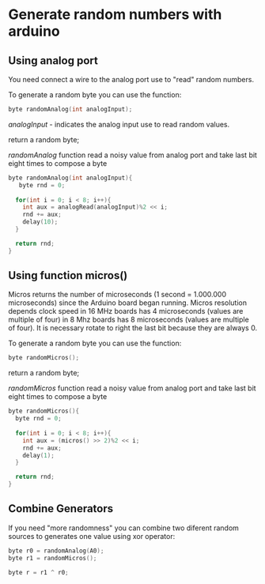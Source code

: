 # Generate random numbers with arduino

## Using analog port

You need connect a wire to the analog port use to "read" random numbers.

To generate a random byte you can use the function:
```C
byte randomAnalog(int analogInput);
```

*analogInput* - indicates the analog input use to read random values.

return a random byte;

*randomAnalog* function read a noisy value from analog port and take last bit eight times to compose a byte

```C
byte randomAnalog(int analogInput){
   byte rnd = 0;
  
  for(int i = 0; i < 8; i++){
    int aux = analogRead(analogInput)%2 << i;
    rnd += aux;
    delay(10);
  }

  return rnd;
}
```
## Using function micros()

Micros returns the number of microseconds (1 second = 1.000.000 microseconds) since the Arduino board began running. Micros resolution depends clock speed in 16 MHz boards has 4 microseconds (values are multiple of four) in 8 Mhz boards has 8 microseconds (values are multiple of four). It is necessary rotate to right the last bit because they are always 0.

To generate a random byte you can use the function:
```C
byte randomMicros();
```

return a random byte;

*randomMicros* function read a noisy value from analog port and take last bit eight times to compose a byte

```C
byte randomMicros(){
  byte rnd = 0;
  
  for(int i = 0; i < 8; i++){
    int aux = (micros() >> 2)%2 << i;
    rnd += aux;
    delay(1);
  }

  return rnd;
}
```

## Combine Generators

If you need "more randomness" you can combine two diferent random sources to generates one value using xor operator:

```C
byte r0 = randomAnalog(A0);
byte r1 = randomMicros();

byte r = r1 ^ r0;
```
